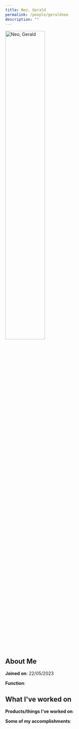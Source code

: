 ```yaml
---
title: Neo, Gerald
permalink: /people/geraldneo
description: ""
---
```


<img src="/images/headshots/geraldneo.jpg" title="Neo, Gerald" alt="Neo, Gerald" style="width:50%;margin-left:0">

## About Me

**Joined on**: 22/05/2023

**Function**: 

## What I've worked on

**Products/things I've worked on**:


**Some of my accomplishments**:

